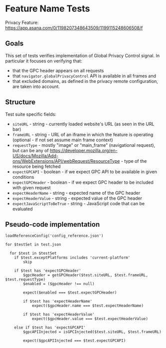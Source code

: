 # Feature Name Tests

Privacy Feature: https://app.asana.com/0/1198207348643509/1199115248606508/f

## Goals

This set of tests verifies implementation of Global Privacy Control signal. In particular it focuses on verifying that:

- that the GPC header appears on all requests
- that `navigator.globalPrivacyControl` API is available in all frames and
- that excluded domains, as defined in the privacy remote configuration, are taken into account.

## Structure

Test suite specific fields:

- `siteURL` - string - currently loaded website's URL (as seen in the URL bar)
- `frameURL` - string - URL of an iframe in which the feature is operating (optional - if not set assume main frame context)
- `requestType` - mostly "image" or "main_frame" (navigational request), but can be any of https://developer.mozilla.org/en-US/docs/Mozilla/Add-ons/WebExtensions/API/webRequest/ResourceType - type of the resource being fetched
- `expectGPCAPI` - boolean - if we expect GPC API to be available in given conditions
- `expectGPCHeader` - boolean - if we expect GPC header to be included with given request
- `expectHeaderName` - string - expected name of the GPC header
- `expectHeaderValue` - string - expected value of the GPC header
- `expectJavaScriptToBeTrue` - string - JavaScript code that can be evaluated 

## Pseudo-code implementation

```
loadReferenceConfig('config_reference.json')

for $testSet in test.json

  for $test in $testSet
    if $test.exceptPlatforms includes 'current-platform'
        skip

    if $test has 'expectGPCHeader'
        $gpcHeader = getGPCHeader($test.siteURL, $test.frameURL, $test.requestType)
        $enabled = ($gpcHeader !== null)

        expect($enabled === $test.expectGPCHeader)

        if $test has 'expectHeaderName'
            expect($gpcHeader.name === $test.expectHeaderName)

        if $test has 'expectHeaderValue'
            expect($gpcHeader.value === $test.expectHeaderValue)

    else if $test has 'expectGPCAPI'
        $gpcAPIInjected = isGPCInjected($test.siteURL, $test.frameURL)

        expect($gpcAPIInjected === $test.expectGPCAPI)

```
